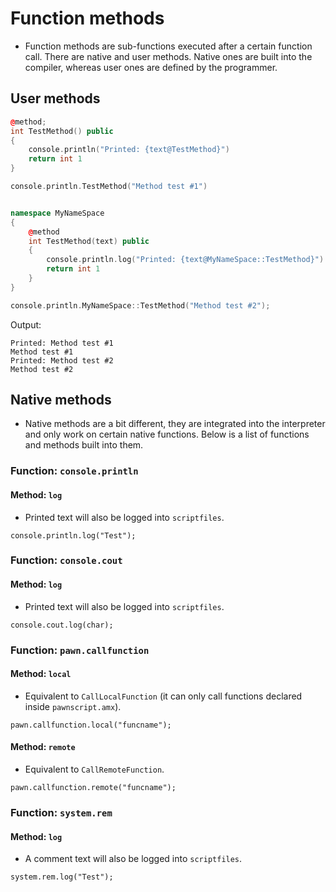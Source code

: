 # Function methods

- Function methods are sub-functions executed after a certain function call. There are native and user methods. Native ones are built into the compiler, whereas user ones are defined by the programmer.

## User methods

```cpp
@method;
int TestMethod() public
{
	console.println("Printed: {text@TestMethod}")
	return int 1
}

console.println.TestMethod("Method test #1")


namespace MyNameSpace
{
	@method
	int TestMethod(text) public
	{
		console.println.log("Printed: {text@MyNameSpace::TestMethod}")
		return int 1
	}
}

console.println.MyNameSpace::TestMethod("Method test #2");
```

Output:

```
Printed: Method test #1
Method test #1
Printed: Method test #2
Method test #2
```

## Native methods

- Native methods are a bit different, they are integrated into the interpreter and only work on certain native functions. Below is a list of functions and methods built into them.

### Function: `console.println`

#### Method: `log`

- Printed text will also be logged into `scriptfiles`.

```pawn
console.println.log("Test");
```

### Function: `console.cout`

#### Method: `log`

- Printed text will also be logged into `scriptfiles`.

```pawn
console.cout.log(char);
```

### Function: `pawn.callfunction`

#### Method: `local`

- Equivalent to `CallLocalFunction` (it can only call functions declared inside `pawnscript.amx`).

```pawn
pawn.callfunction.local("funcname");
```

#### Method: `remote`

- Equivalent to `CallRemoteFunction`.

```pawn
pawn.callfunction.remote("funcname");
```

### Function: `system.rem`

#### Method: `log`

- A comment text will also be logged into `scriptfiles`.

```pawn
system.rem.log("Test");
```
